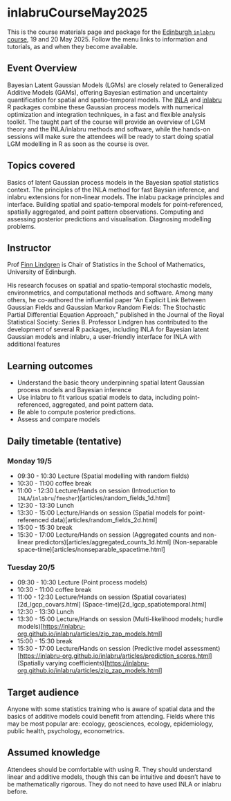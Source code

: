 
<!-- README.md is generated from README.Rmd. Please edit that file -->

# inlabruCourseMay2025

<!-- badges: start -->

<!-- badges: end -->

This is the course materials page and package for the [Edinburgh
`inlabru`
course](https://centreforstatistics.maths.ed.ac.uk/events/upcoming-events/inlabru),
19 and 20 May 2025. Follow the menu links to information and tutorials,
as and when they become available.

## Event Overview

Bayesian Latent Gaussian Models (LGMs) are closely related to
Generalized Additive Models (GAMs), offering Bayesian estimation and
uncertainty quantification for spatial and spatio-temporal models. The
[INLA](https://www.r-inla.org/) and
[inlabru](https://inlabru-org.github.io/inlabru/) R packages combine
these Gaussian process models with numerical optimization and
integration techniques, in a fast and flexible analysis toolkit. The
taught part of the course will provide an overview of LGM theory and the
INLA/inlabru methods and software, while the hands-on sessions will make
sure the attendees will be ready to start doing spatial LGM modelling in
R as soon as the course is over.

## Topics covered

Basics of latent Gaussian process models in the Bayesian spatial
statistics context. The principles of the INLA method for fast Baysian
inference, and inlabru extensions for non-linear models. The inlabu
package principles and interface. Building spatial and spatio-temporal
models for point-referenced, spatially aggregated, and point pattern
observations. Computing and assessing posterior predictions and
visualisation. Diagnosing modelling problems.

## Instructor

Prof [Finn Lindgren](https:://www.maths.ed.ac.uk/~flindgre) is Chair of
Statistics in the School of Mathematics, University of Edinburgh.

His research focuses on spatial and spatio-temporal stochastic models,
environmetrics, and computational methods and software. Among many
others, he co-authored the influential paper “An Explicit Link Between
Gaussian Fields and Gaussian Markov Random Fields: The Stochastic
Partial Differential Equation Approach,” published in the Journal of the
Royal Statistical Society: Series B. Professor Lindgren has contributed
to the development of several R packages, including INLA for Bayesian
latent Gaussian models and inlabru, a user-friendly interface for INLA
with additional features

## Learning outcomes

- Understand the basic theory underpinning spatial latent Gaussian
  process models and Bayesian inference
- Use inlabru to fit various spatial models to data, including
  point-referenced, aggregated, and point pattern data.
- Be able to compute posterior predictions.
- Assess and compare models

## Daily timetable (tentative)

### Monday 19/5

- 09:30 - 10:30 Lecture (Spatial modelling with random fields)
- 10:30 - 11:00 coffee break
- 11:00 - 12:30 Lecture/Hands on session (Introduction to
  `INLA`/`inlabru`/`fmesher`)\[articles/random_fields_1d.html\]
- 12:30 - 13:30 Lunch
- 13:30 - 15:00 Lecture/Hands on session (Spatial models for
  point-referenced data)\[articles/random_fields_2d.html\]
- 15:00 - 15:30 break
- 15:30 - 17:00 Lecture/Hands on session (Aggregated counts and
  non-linear predictors)\[articles/aggregated_counts_1d.html\]
  (Non-separable space-time)\[articles/nonseparable_spacetime.html\]

### Tuesday 20/5

- 09:30 - 10:30 Lecture (Point process models)
- 10:30 - 11:00 coffee break
- 11:00 - 12:30 Lecture/Hands on session (Spatial
  covariates)\[2d_lgcp_covars.html\]
  (Space-time)\[2d_lgcp_spatiotemporal.html\]
- 12:30 - 13:30 Lunch
- 13:30 - 15:00 Lecture/Hands on session (Multi-likelihood models;
  hurdle
  models)\[<https://inlabru-org.github.io/inlabru/articles/zip_zap_models.html>\]
- 15:00 - 15:30 break
- 15:30 - 17:00 Lecture/Hands on session (Predictive model
  assessment)\[<https://inlabru-org.github.io/inlabru/articles/prediction_scores.html>\]
  (Spatially varying
  coefficients)\[<https://inlabru-org.github.io/inlabru/articles/zip_zap_models.html>\]

## Target audience

Anyone with some statistics training who is aware of spatial data and
the basics of additive models could benefit from attending. Fields where
this may be most popular are: ecology, geosciences, ecology,
epidemiology, public health, psychology, econometrics.

## Assumed knowledge

Attendees should be comfortable with using R. They should understand
linear and additive models, though this can be intuitive and doesn’t
have to be mathematically rigorous. They do not need to have used INLA
or inlabru before.

